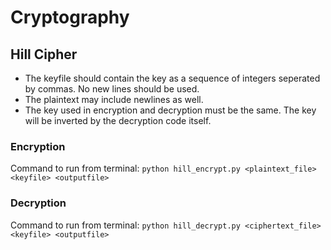 # Cryptography

## Hill Cipher
- The keyfile should contain the key as a sequence of integers seperated by commas. No new lines should be used.
- The plaintext may include newlines as well.
- The key used in encryption and decryption must be the same. The key will be inverted by the decryption code itself.

### Encryption
Command to run from terminal:
`python hill_encrypt.py <plaintext_file> <keyfile> <outputfile>`

### Decryption
Command to run from terminal:
`python hill_decrypt.py <ciphertext_file> <keyfile> <outputfile>`
